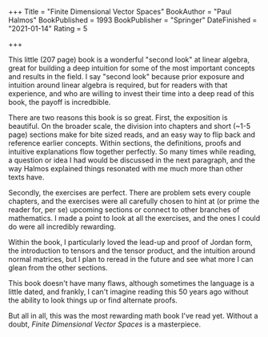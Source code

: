 +++
Title = "Finite Dimensional Vector Spaces"
BookAuthor = "Paul Halmos"
BookPublished = 1993
BookPublisher = "Springer"
DateFinished = "2021-01-14"
Rating = 5

+++

This little (207 page) book is a wonderful "second look" at linear algebra, great for building a deep intuition for some of the most important concepts and results in the field.
I say "second look" because prior exposure and intuition around linear algebra is required, but for readers with that experience, and who are willing to invest their time into a deep read of this book, the payoff is incredbible.

There are two reasons this book is so great.
First, the exposition is beautiful.
On the broader scale, the division into chapters and short (~1-5 page) sections make for bite sized reads, and an easy way to flip back and reference earlier concepts.
Within sections, the definitions, proofs and intuitive explanations flow together perfectly.
So many times while reading, a question or idea I had would be discussed in the next paragraph, and the way Halmos explained things resonated with me much more than other texts have.

Secondly, the exercises are perfect.
There are problem sets every couple chapters, and the exercises were all carefully chosen to hint at (or prime the reader for, per se) upcoming sections or connect to other branches of mathematics.
I made a point to look at all the exercises, and the ones I could do were all incredibly rewarding.

Within the book, I particularly loved the lead-up and proof of Jordan form, the introduction to tensors and the tensor product, and the intuition around normal matrices, but I plan to reread in the future and see what more I can glean from the other sections.

This book doesn't have many flaws, although sometimes the language is a little dated, and frankly, I can't imagine reading this 50 years ago without the ability to look things up or find alternate proofs.

But all in all, this was the most rewarding math book I've read yet.
Without a doubt, *Finite Dimensional Vector Spaces* is a masterpiece.
